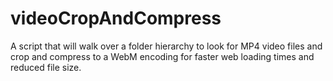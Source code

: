 # videoCropAndCompress
A script that will walk over a folder hierarchy to look for MP4 video files and crop and compress to a WebM encoding for faster web loading times and reduced file size.
